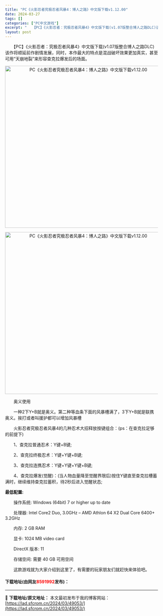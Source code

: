 ```yaml
---
title: "PC《火影忍者究极忍者风暴4：博人之路》中文版下载v1.12.00"
date: 2024-03-27
tags: []
categories: ["PC中文游戏"]
excerpt: "　　【PC】《火影忍者：究极忍者风暴4》中文版下载(v1.07版整合博人之路DLC)该作将顺延前作剧情发展，同时，本作最大的特点是混战破坏效果更加真实，甚至可用&ldquo;天崩地裂&rdquo;来形容查克拉爆发后的场面。 　　奥义使用 　　一种2下Y+B就是奥义。第二种等血条下面的风暴槽满了，3下&hellip;"
layout: post
---
```


 <p>　　【PC】《火影忍者：究极忍者风暴4》中文版下载(v1.07版整合博人之路DLC)该作将顺延前作剧情发展，同时，本作最大的特点是混战破坏效果更加真实，甚至可用&ldquo;天崩地裂&rdquo;来形容查克拉爆发后的场面。</p> <p align="center"><img align="" border="0" src="https://lad.sfcrom.cn/wp-content/uploads/2024/03/20240327_66036b919890f.webp" width="533" alt="PC《火影忍者究极忍者风暴4：博人之路》中文版下载v1.12.00" /></p> <p align="center"><img align="" border="0" src="https://lad.sfcrom.cn/wp-content/uploads/2024/03/20240327_66036b91ee772.webp" width="533" alt="PC《火影忍者究极忍者风暴4：博人之路》中文版下载v1.12.00" /></p> <p>　　奥义使用</p> <p>　　一种2下Y+B就是奥义。第二种等血条下面的风暴槽满了，3下Y+B就是联携奥义。挨打或者叫援护都可以增加风暴槽</p> <p>　　火影忍者究极忍者风暴4的几种忍术大招释放按键组合：(ps：在查克拉足够的前提下)</p> <p>　　1、查克拉普通忍术：Y键+B键;</p> <p>　　2、查克拉终极忍术：Y键+Y键+B键;</p> <p>　　3、查克拉连携忍术：Y键+Y键+Y键+B键;</p> <p>　　4、查克拉爆发(觉醒)：(当人物血量降至觉醒界限后)按住Y键直至查克拉槽蓄满时，继续维持查克拉蓄积，待2秒后进入觉醒状态;</p> <p><strong>最低配置:</strong></p> <p>　　操作系统: Windows (64bit) 7 or higher up to date</p> <p>　　处理器: Intel Core2 Duo, 3.0GHz &ndash; AMD Athlon 64 X2 Dual Core 6400+ 3.2GHz</p> <p>　　内存: 2 GB RAM</p> <p>　　显卡: 1024 MB video card</p> <p>　　DirectX 版本: 11</p> <p>　　存储空间: 需要 40 GB 可用空间</p> <p>　　这款游戏就为大家介绍到这里了，有需要的玩家朋友们就赶快来体验吧。</p> <p><h4>下载地址(由网友<font color="red">8591992</font>发布)：</h4></p> 

---
📖 **下载地址/原文地址：** 本文最初发布于我的博客网站：[https://lad.sfcrom.cn/2024/03/49053/](https://lad.sfcrom.cn/2024/03/49053/)
